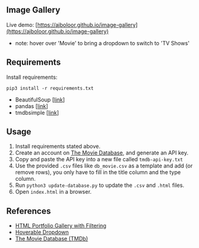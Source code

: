## Image Gallery

Live demo: [https://ajboloor.github.io/image-gallery](https://ajboloor.github.io/image-gallery)

- note: hover over 'Movie' to bring a dropdown to switch to 'TV Shows'


## Requirements

Install requirements:
```
pip3 install -r requirements.txt
```

- BeautifulSoup [[link](https://www.crummy.com/software/BeautifulSoup/bs4/doc/)]
- pandas [[link](https://pandas.pydata.org/)]
- tmdbsimple [[link](https://github.com/celiao/tmdbsimple)]

## Usage
1. Install requirements stated above.
2. Create an account on [The Movie Database](https://www.themoviedb.org/account/signup), and generate an API key.
3. Copy and paste the API key into a new file called `tmdb-api-key.txt`
4. Use the provided `.csv` files like `db_movie.csv` as a template and add (or remove rows), you only have to fill in the title column and the type column.
5. Run `python3 update-database.py` to update the `.csv` and `.html` files.
6. Open `index.html` in a browser.

## References
- [HTML Portfolio Gallery with Filtering](https://www.w3schools.com/howto/howto_js_portfolio_filter.asp)
- [Hoverable Dropdown](https://www.w3schools.com/howto/howto_css_dropdown.asp)
- [The Movie Database (TMDb)](https://www.themoviedb.org/)

